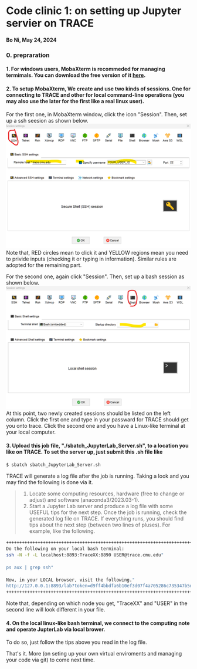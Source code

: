 # Code clinic 1: on setting up Jupyter servier on TRACE
#### Bo Ni, May 24, 2024 
### 0. prepraration
#### 1. For windows users, MobaXterm is recommeded for managing termimals. You can download the free version of it [here](https://mobaxterm.mobatek.net/download.html).
#### 2. To setup MobaXterm, We create and use two kinds of sessions. One for connecting to TRACE and other for local command-line operations (you may also use the later for the first like a real linux user).

For the first one, in MobaXterm window, click the icon "Session". Then, set up a ssh seesion as shown below.
![Set up a ssh session that connects to TRACE](./resource/Screenshot_1_ssh_session.png)
Note that, RED circles mean to click it and YELLOW regions mean you need to privide inputs (checking it or typing in information). Similar rules are adopted for the remaining part.

For the second one, again click "Session". Then, set up a bash session as shown below.
![Set up a bash terminal](./resource/Screenshot_2_bash_session.png)
At this point, two newly created sessions should be listed on the left column.
Click the first one and type in your passward for TRACE should get you onto trace.
Click the second one and you have a Linux-like terminal at your local computer.

#### 3. Upload this job file, "./sbatch_JupyterLab_Server.sh", to a location you like on TRACE. To set the server up, just submit this .sh file like

```bash
$ sbatch sbatch_JupyterLab_Server.sh
```

TRACE will generate a log file after the job is running. Taking a look and you may find the following is done via it.
> 1. Locate some computing resources, hardware (free to change or adjust) and software (anaconda3/2023.03-1). 
> 2. Start a Jupyter Lab server and produce a log file with some USEFUL tips for the next step.
Once the job is running, check the generated log file on TRACE.
If everything runs, you should find tips about the next step (between two lines of pluses). For example, like the following.

```bash
+++++++++++++++++++++++++++++++++++++++++++++++++++++++++++++++++++++++++++++++++++++++++++
Do the following on your local bash terminal: 
ssh -N -f -L localhost:8893:TraceXX:8890 USER@trace.cmu.edu"

ps aux | grep ssh"

Now, in your LOCAL browser, visit the following."
http://127.0.0.1:8893/lab?token=d9ff4bbdfa6b10ef3d07f4a705286c735347b5d37585b150"
+++++++++++++++++++++++++++++++++++++++++++++++++++++++++++++++++++++++++++++++++++++++++++
```

Note that, depending on which node you get, "TraceXX" and "USER" in the second line will look different in your file.

#### 4. On the local linux-like bash terminal, we connect to the computing note and operate JupterLab via local brower.
To do so, just follow the tips above you read in the log file.

That's it. More (on seting up your own virtual enviroments and managing your code via git) to come next time.


